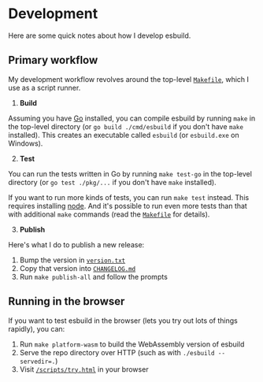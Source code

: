 # Development

Here are some quick notes about how I develop esbuild.

## Primary workflow

My development workflow revolves around the top-level [`Makefile`](../Makefile), which I use as a script runner.

1. **Build**

Assuming you have [Go](https://go.dev/) installed, you can compile esbuild by running `make` in the top-level directory (or `go build ./cmd/esbuild` if you don't have `make` installed). This creates an executable called `esbuild` (or `esbuild.exe` on Windows).

2. **Test**

You can run the tests written in Go by running `make test-go` in the top-level directory (or `go test ./pkg/...` if you don't have `make` installed).

If you want to run more kinds of tests, you can run `make test` instead. This requires installing [node](https://nodejs.org/). And it's possible to run even more tests than that with additional `make` commands (read the [`Makefile`](../Makefile) for details).

3. **Publish**

Here's what I do to publish a new release:

1. Bump the version in [`version.txt`](../version.txt)
2. Copy that version into [`CHANGELOG.md`](../CHANGELOG.md)
3. Run `make publish-all` and follow the prompts

## Running in the browser

If you want to test esbuild in the browser (lets you try out lots of things rapidly), you can:

1. Run `make platform-wasm` to build the WebAssembly version of esbuild
2. Serve the repo directory over HTTP (such as with `./esbuild --servedir=.`)
3. Visit [`/scripts/try.html`](../scripts/try.html) in your browser
